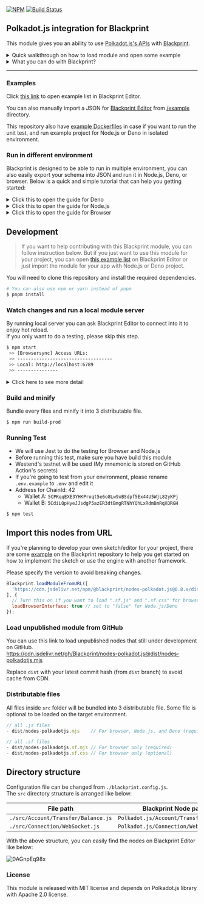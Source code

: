 [![NPM](https://img.shields.io/npm/v/@blackprint/nodes-polkadot.js.svg)](https://www.npmjs.com/package/@blackprint/nodes-polkadot.js)
[![Build Status](https://github.com/Blackprint/nodes-polkadot.js/actions/workflows/build.yml/badge.svg?branch=main)](https://github.com/Blackprint/nodes-polkadot.js/actions/workflows/build.yml)

## Polkadot.js integration for Blackprint

This module gives you an ability to use [Polkadot.js's APIs](https://polkadot.js.org/docs/api) with [Blackprint](https://github.com/Blackprint/Blackprint).

<details>
	<summary>Quick walkthrough on how to load module and open some example</summary>

> If the video looks blurry, please play it in fullscreen

https://user-images.githubusercontent.com/11073373/153986424-9e75c62e-42a8-49eb-b9af-144801067e00.mp4

Below is the summary and some information of the video:
1. Open Blackprint editor's sketch page
2. Creating notes node (this module get loaded when you choose the example)
3. Load `nodes-polkadot.js` module from NPM repository
    - You may see a loading progress on your first try
4. Creating new nodes from `nodes-polkadot.js` module
5. Opening example that get loaded to our editor when we choose the module
    - The example is loaded from the published release on NPM registry
    - But you can also manually copy paste the JSON content from the [/example](https://github.com/Blackprint/nodes-polkadot.js/tree/main/example) directory to load it on the editor
6. Open `encrypt/decrypt` example
    - If the published example for `encrypt/decrypt` was looks compact and complicated, please import from the updated [/example](https://github.com/Blackprint/nodes-polkadot.js/tree/main/example) instead
    - On this example there are 2 keypair that is randomly generated, the address may different and causes the `Decrypt Data` node can't decrypted the data from `Encrypt Data` node because the author address was different
    - You will need to copy Alice's wallet address from `Log` node to `Input` node that connected to `Encrypt Data`, the node then will encrypt the data with Alice's public key/wallet address
    - The `testing` message will now get encrypted for Alice's wallet from Bob's wallet and can be decrypted by Alice's wallet where the author is Bob's wallet
7. Open `sign verify: extension` example
    - On your first try, you may need to allow Blackprint on your Polkadot.js's browser extension
    - Then, please copy your wallet address for testing into the input box
    - After you connect the signer, it will ask your extension to sign the message: `testing`
    - By the way if you see an error message on my DevTools, it's because I canceled the extension to sign the message

</details>

<details>
	<summary>What you can do with Blackprint?</summary>

Blackprint is designed to be flexible, it's not limited to browser only or for web development only. For an example you can also build a Telegram bot with Blackprint for sending balances between account:

> If the video looks blurry, please play it in fullscreen

https://user-images.githubusercontent.com/11073373/187060396-f7d66d23-f69d-4237-9393-9c7e26874ef2.mp4

</details>

---

### Examples
Click [this link](https://blackprint.github.io/#page/sketch/1#;openExample:github.com/Blackprint/nodes-polkadot.js) to open example list in Blackprint Editor.

You can also manually import a JSON for [Blackprint Editor](https://blackprint.github.io/dev.html) from [/example](https://github.com/Blackprint/nodes-polkadot.js/tree/main/example) directory.

This repository also have [example Dockerfiles](https://github.com/Blackprint/nodes-polkadot.js/tree/main/.github/docker) in case if you want to run the unit test, and run example project for Node.js or Deno in isolated environment.

### Run in different environment
Blackprint is designed to be able to run in multiple environment, you can also easily export your schema into JSON and run it in Node.js, Deno, or browser. Below is a quick and simple tutorial that can help you getting started:

<details>
	<summary>Click this to open the guide for Deno</summary>

When using Deno, it's pretty easy to start with as you can easily import module with URL natively. Let's get straight into the code, for a quick start you can copy and paste the code below:
```js
import Blackprint from 'https://cdn.skypack.dev/@blackprint/engine';

// Only allow load module from specific domain
Blackprint.allowModuleOrigin('cdn.jsdelivr.net');

// Fix the bundled version of Polkadot.js's library for Deno
globalThis.location = { href: '' };

// Create the instance and import the JSON
let MyInstance = new Blackprint.Engine();
await MyInstance.importJSON(`{ ... }`);

// Don't forget to add an ID to your node so you can easily access it like below
let { your_node_id, other_node_id } = MyInstance.ref;
```

After you replaced the JSON, you can run the app with:
```sh
$ deno run --allow-net ./init.mjs
```

https://user-images.githubusercontent.com/11073373/187770396-4048ee38-80b4-4dc6-b77e-4de530d4e01b.mp4

---

</details>

<details>
	<summary>Click this to open the guide for Node.js</summary>

When using Node.js you will need to install the Blackprint Engine and the modules. But you can also import the module via URL and it will be downloaded when you run your app.
```sh
$ cd /your/project/folder
$ npm init
$ pnpm i @blackprint/engine @blackprint/nodes-polkadot.js
```

For a quick start, you can copy and paste the code below:
```js
import Blackprint from "@blackprint/engine";

// For this module on Node.js, you must import/install this module manually as it has dependencies
import "@blackprint/nodes-polkadot.js/dist/nodes-polkadotjs.mjs";

let json = { ... };

// Remove Polkadot module URL as it already been loaded manually
json._.moduleJS = json._.moduleJS.filter(url => !url.includes('@blackprint/nodes-polkadot.js'));

// Only allow load module from specific domain (if using URL module loader)
Blackprint.allowModuleOrigin('cdn.jsdelivr.net');

// Create the instance and import the JSON
let MyInstance = new Blackprint.Engine();
await MyInstance.importJSON(json);

// Don't forget to add an ID to your node so you can easily access it like below
let { your_node_id, other_node_id } = MyInstance.ref;
```

After you replaced the JSON, you can run the app with:
```sh
$ node ./init.mjs

# If you want to use HTTPS module loader you need to use this
$ node --loader ./node_modules/@blackprint/engine/es6-https-loader.mjs ./init.mjs
```

https://user-images.githubusercontent.com/11073373/187770503-c1a3fe92-c005-4d8d-96e4-8cb67e49c536.mp4

---

</details>

<details>
	<summary>Click this to open the guide for Browser</summary>

For browser, you will need to import the Blackprint Engine and the Vue framework. Below is the HTML example if you want to use CDN to load the library:
```html
<head>
  <!-- Blackprint Engine -->
  <script src="https://cdn.jsdelivr.net/npm/@blackprint/engine"></script>
  
  <!-- Vue 3 -->
  <script src="https://unpkg.com/vue@next"></script>
</head>
```

If you prefer to use bundler like Webpack or Vite, you may need to install the module with a package manager first:
```sh
$ pnpm install @blackprint/engine vue@next
```

After that you can write your Vue template and bind the engine instance with your Vue app:
```html
<body>
  <!-- Your Vue template -->
  <div id="v-model-basic">
    Port value: {{ your_node_id.Output.MyPort }}

    <input @input="your_node_id.Input.MyPortIn = $event.target.value">
  </div>

  <script>
    // Only allow module import from cdn.jsdelivr.net  
    Blackprint.allowModuleOrigin('cdn.jsdelivr.net');

    // Create new engine instance
    var instance = new Blackprint.Engine();

    // You can copy paste this to Blackprint Editor
    instance.importJSON(`{ ... }`).then(function(){
      // Create Vue app and bind the Blackprint port references with the app
      Vue.createApp({
        data() {
          // Obtain Interface by ID and get the port references
          let { your_node_id, other_node_id } = instance.ref;

          // Vue 3 is using Proxy for their reactivity
          // You may need to use event listener and update Vue element's value manually like:
          your_node_id.IOutput.MyPort.on('value', ({ port })=> this.myProp = port.value);

          // Put the ports reference to this component scope
          return { your_node_id, other_node_id };
        }
      }).mount('#v-model-basic');
    });
  </script>
</body>
```

That's it, don't forget to add an ID to your node so you can easily access it from `instance.ref`.

Some example:
1. [Blackprint + Vue 3](https://jsbin.com/ricoyej/edit?html,output)
2. [Blackprint + React](https://jsbin.com/lexidop/edit?js,output)

---

</details>

## Development
> If you want to help contributing with this Blackprint module, you can follow instruction below. But if you just want to use this module for your project, you can open [this example list](https://blackprint.github.io/#page/sketch/1#;openExample:github.com/Blackprint/nodes-polkadot.js) on Blackprint Editor or just import the module for your app with Node.js or Deno project.

You will need to clone this repository and install the required dependencies.
```sh
# You can also use npm or yarn instead of pnpm
$ pnpm install
```

### Watch changes and run a local module server
By running local server you can ask Blackprint Editor to connect into it to enjoy hot reload.<br>
If you only want to do a testing, please skip this step.
```sh
$ npm start
 >> [Browsersync] Access URLs:
 >> -----------------------------------
 >> Local: http://localhost:6789
 >> ---------------
```

<details>
  <summary>Click here to see more detail</summary>

After running the module server, you can go to https://blackprint.github.io/dev.html and open a new sketch. Click the main menu on the top left and click Remote -> Module, then paste your module server's URL the click Connect.

![brave_7NcrWUt66n](https://user-images.githubusercontent.com/11073373/159176092-7271f980-2a70-4e38-8830-e9746170426d.png)
</details>

### Build and minify
Bundle every files and minify it into 3 distributable file.
```sh
$ npm run build-prod
```

### Running Test
- We will use Jest to do the testing for Browser and Node.js
- Before running this test, make sure you have build this module
- Westend's testnet will be used (My mnemonic is stored on GitHub Action's secrets)
- If you're going to test from your environment, please rename `.env.example` to `.env` and edit it
- Address for ChainId: 42
  - Wallet A: `5CPKqqEXE3YHKProqt5e6o8Lw9xBSdpf5Ex44U5WjL82yKPj`
  - Wallet B: `5CdiLQpHyeJJsdgP5azER3dtBmgRTNhYQhLxRdmBmRqXQRGH`

```sh
$ npm test
```

## Import this nodes from URL
If you're planning to develop your own sketch/editor for your project, there are some [example](https://github.com/Blackprint/Blackprint#example) on the Blackprint repository to help you get started on how to implement the sketch or use the engine with another framework.

Please specify the version to avoid breaking changes.

```js
Blackprint.loadModuleFromURL([
  'https://cdn.jsdelivr.net/npm/@blackprint/nodes-polkadot.js@0.8.x/dist/nodes-polkadotjs.mjs'
], {
  // Turn this on if you want to load ".sf.js" and ".sf.css" for browser
  loadBrowserInterface: true // set to "false" for Node.js/Deno
});
```

### Load unpublished module from GitHub
You can use this link to load unpublished nodes that still under development on GitHub.<br>
https://cdn.jsdelivr.net/gh/Blackprint/nodes-polkadot.js@dist/nodes-polkadotjs.mjs

Replace `dist` with your latest commit hash (from `dist` branch) to avoid cache from CDN.

### Distributable files

All files inside `src` folder will be bundled into 3 distributable file. Some file is optional to be loaded on the target environment.

```js
// all .js files
- dist/nodes-polkadotjs.mjs    // For browser, Node.js, and Deno (required)

// all .sf files
- dist/nodes-polkadotjs.sf.mjs // For browser only (required)
- dist/nodes-polkadotjs.sf.css // For browser only (optional)
```

## Directory structure

Configuration file can be changed from `./blackprint.config.js`.<br>
The `src` directory structure is arranged like below:

| File path | Blackprint Node path |
|---|---|
| `./src/Account/Transfer/Balance.js`| `Polkadot.js/Account/Transfer/Balance` |
| `./src/Connection/WebSocket.js`| `Polkadot.js/Connection/WebSocket` |

With the above structure, you can easily find the nodes on Blackprint Editor like below:

![0AGnpEq98x](https://user-images.githubusercontent.com/11073373/162767398-c35de16e-e1a8-4b47-9686-821927b6c3c4.png)


### License
This module is released with MIT license and depends on Polkadot.js library with Apache 2.0 license.

<!--
https://github.com/polkadot-js/api/pull/4672 (PR merging GPL library)
https://github.com/polkadot-js/api/issues/2666 (Why Apache 2.0 license)
-->